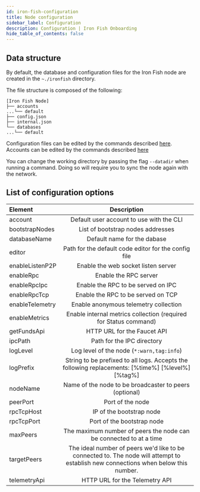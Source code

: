 ```yaml
---
id: iron-fish-configuration
title: Node configuration
sidebar_label: Configuration
description: Configuration | Iron Fish Onboarding
hide_table_of_contents: false
---
```


## Data structure
By default, the database and configuration files for the Iron Fish node are created in the `~./ironfish` directory.

The file structure is composed of the following:
```
[Iron Fish Node]
├── accounts
...└── default
├── config.json
├── internal.json
└── databases
...└── default
```

Configuration files can be edited by the commands described [here](cli.md#config).
Accounts can be edited by the commands described [here](cli.md#account--wallet)

You can change the working directory by passing the flag `--datadir` when running a command. Doing so will require you to sync the node again with the network.

## List of configuration options

| Element              | Description |
| :--------            | :-------------------------------------------------------------------------------------: |
| account              | Default user account to use with the CLI |
| bootstrapNodes       | List of bootstrap nodes addresses |
| databaseName         | Default name for the dabase |
| editor               | Path for the default code editor for the config file |
| enableListenP2P      | Enable the web socket listen server |
| enableRpc            | Enable the RPC server |
| enableRpcIpc         | Enable the RPC to be served on IPC |
| enableRpcTcp         | Enable the RPC to be served on TCP |
| enableTelemetry      | Enable anonymous telemetry collection |
| enableMetrics        | Enable internal metrics collection (required for Status command) |
| getFundsApi          | HTTP URL for the Faucet API |
| ipcPath              | Path for the IPC directory |
| logLevel             | Log level of the node (`*:warn,tag:info`) |
| logPrefix            | String to be prefixed to all logs. Accepts the following replacements: [%time%] [%level%] [%tag%] |
| nodeName             | Name of the node to be broadcaster to peers (optional) |
| peerPort             | Port of the node |
| rpcTcpHost           | IP of the bootstrap node |
| rpcTcpPort           | Port of the bootstrap node |
| maxPeers             | The maximum number of peers the node can be connected to at a time |
| targetPeers          | The ideal number of peers we'd like to be connected to. The node will attempt to establish new connections when below this number. |
| telemetryApi         | HTTP URL for the Telemetry API |
